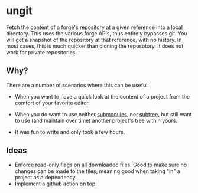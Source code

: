 # ungit

Fetch the content of a forge's repository at a given reference into a local
directory. This uses the various forge APIs, thus entirely bypasses git. You
will get a snapshot of the repository at that reference, with no history. In
most cases, this is much quicker than cloning the reposotory. It does not work
for private repositories.

## Why?

There are a number of scenarios where this can be useful:

+ When you want to have a quick look at the content of a project from the
  comfort of your favorite editor.
+ When you do want to use neither [submodules], nor [subtree], but still want to
  use (and maintain over time) another project's tree within yours.
+ It was fun to write and only took a few hours.

  [submodules]: https://git-scm.com/book/en/v2/Git-Tools-Submodules
  [subtree]: https://git.kernel.org/pub/scm/git/git.git/plain/contrib/subtree/git-subtree.txt

## Ideas

+ Enforce read-only flags on all downloaded files. Good to make sure no changes
  can be made to the files, meaning good when taking "in" a project as a
  dependency.
+ Implement a github action on top.
